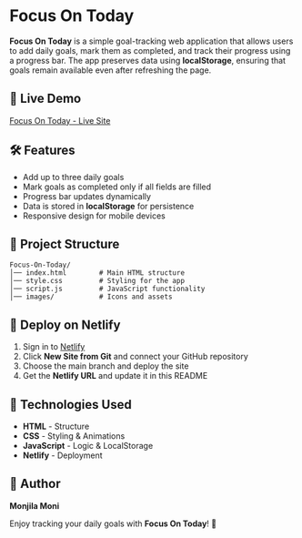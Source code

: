 # Focus On Today

**Focus On Today** is a simple goal-tracking web application that allows users to add daily goals, mark them as completed, and track their progress using a progress bar. The app preserves data using **localStorage**, ensuring that goals remain available even after refreshing the page.

## 🚀 Live Demo
[Focus On Today - Live Site](https://quiet-platypus-a04513.netlify.app/)

## 🛠 Features
- Add up to three daily goals
- Mark goals as completed only if all fields are filled
- Progress bar updates dynamically
- Data is stored in **localStorage** for persistence
- Responsive design for mobile devices

## 📂 Project Structure
```
Focus-On-Today/
│── index.html        # Main HTML structure
│── style.css         # Styling for the app
│── script.js         # JavaScript functionality
│── images/           # Icons and assets
```


## 🚀 Deploy on Netlify
1. Sign in to [Netlify](https://www.netlify.com/)
2. Click **New Site from Git** and connect your GitHub repository
3. Choose the main branch and deploy the site
4. Get the **Netlify URL** and update it in this README

## 🔧 Technologies Used
- **HTML** - Structure
- **CSS** - Styling & Animations
- **JavaScript** - Logic & LocalStorage
- **Netlify** - Deployment

## 📝 Author
**Monjila Moni**

Enjoy tracking your daily goals with **Focus On Today**! 🎯

